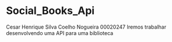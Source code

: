 # Social_Books_Api

Cesar Henrique Silva Coelho Nogueira 
00020247
Iremos trabalhar desenvolvendo uma API para uma biblioteca
